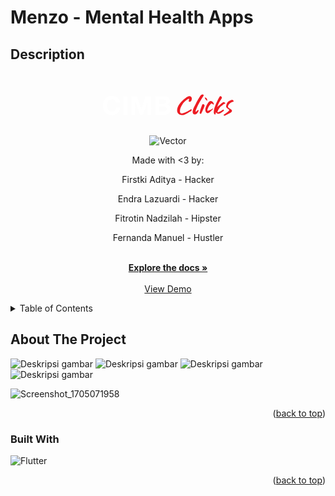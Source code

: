 
# Menzo - Mental Health Apps
## Description


<a name="readme-top"></a>

<!-- PROJECT LOGO -->
<br />
<div align="center">
  <a href="https://github.com/github_username/repo_name">
                <svg id="idx_logo" width="247" height="69" viewBox="0 0 247 69" fill="none"
                    xmlns="http://www.w3.org/2000/svg">
                    <g clip-path="url(#clip0_51_3550)">
                        <path
                            d="M39.8607 30.4266C39.45 27.5053 36.6511 25.2795 33.4393 25.2795C27.6372 25.2795 25.4554 30.2201 25.4554 35.3651C25.4554 40.2667 27.6372 45.2096 33.4393 45.2096C37.3921 45.2096 39.6151 42.4925 40.1084 38.6213H46.3647C45.7063 45.9529 40.643 50.6437 33.4393 50.6437C24.3428 50.6437 18.9949 43.851 18.9949 35.3651C18.9949 26.638 24.3428 19.8475 33.4393 19.8475C39.902 19.8475 45.3368 23.634 46.1192 30.4266"
                            fill="white" />
                        <path d="M51.4714 49.9416H57.932V20.5453H51.4714V49.9416Z" fill="white" />
                        <path
                            d="M64.5273 20.5453H73.6216L80.495 40.7623H80.5797L87.0816 20.5453H96.178V49.9416H90.1282V29.1094H90.0456L82.8419 49.9416H77.8634L70.6575 29.3159H70.5749V49.9416H64.5273"
                            fill="white" />
                        <path
                            d="M109.236 44.9183H116.151C118.702 44.9183 120.925 44.0988 120.925 41.0492C120.925 38.0431 119.03 36.8519 116.275 36.8519H109.236V44.9183ZM109.236 32.4481H115.779C118.043 32.4481 119.732 31.4157 119.732 28.9442C119.732 26.1424 117.591 25.5686 115.286 25.5686H109.236V32.4481ZM102.773 20.5453H116.603C122.201 20.5453 125.988 22.3581 125.988 27.8335C125.988 30.7157 124.547 32.7329 121.996 33.9675C125.578 34.9978 127.388 37.7562 127.388 41.4209C127.388 47.3897 122.324 49.9416 117.016 49.9416H102.773"
                            fill="white" />
                        <path fill-rule="evenodd" clip-rule="evenodd"
                            d="M166.968 33.4176C168.413 30.3071 171.138 25.2838 173.253 22.0408C174.174 20.6279 175.115 19.0346 176.514 18.0413C177.121 17.6109 177.844 17.3218 178.594 17.4805C179.007 17.5674 179.378 17.7804 179.704 18.0391C180.695 18.8259 179.515 20.3323 179.048 21.1083C178.298 22.3559 177.412 23.5167 176.645 24.7535C174.722 27.8596 172.846 31.0135 171.199 34.3218C170.297 36.1303 169.463 37.9779 168.717 39.8689C168.433 40.5993 166.601 44.551 167.242 44.927C168 45.3661 169.165 43.875 169.634 43.462C170.036 43.1055 170.921 42.3317 171.499 42.5512C172.807 43.049 171.223 45.3661 170.827 46.0073C169.71 47.8223 168.155 49.4851 165.986 49.5612C164.171 49.6264 162.648 48.2048 162.47 46.2312C162.359 45.0031 162.576 43.7489 162.848 42.5599C163.593 39.2929 165.327 36.3607 166.968 33.4176Z"
                            fill="#ED1C23" />
                        <path fill-rule="evenodd" clip-rule="evenodd"
                            d="M160.97 42.1425C160.97 42.3729 160.916 42.6273 160.801 42.8859C160.266 44.0814 158.61 44.6379 157.585 45.3117C155.859 46.442 154.086 47.4984 152.226 48.3961C149.051 49.9307 146.172 51.6348 141.178 49.3786C137.386 47.6549 136.708 42.949 138.522 38.0322C140.078 33.8045 143.069 30.1201 146.626 26.914C150.205 23.6949 154.123 20.6561 156.976 20.3583C157.998 20.2496 159.106 20.3996 159.934 21.1408C161.551 22.5841 161.344 25.3816 160.473 27.2162C159.94 28.3312 159.33 29.0681 158.154 29.2398C157.146 29.3876 155.927 29.0507 156.135 27.6683C156.255 26.8945 157.12 25.4077 156.596 24.6686C155.879 23.6536 153.228 26.012 152.634 26.4445C151.504 27.2814 150.457 28.2465 149.425 29.2289C147.634 30.9331 146.159 33.1437 144.92 35.3499C143.49 37.9018 142.169 40.8753 142.138 43.9293C142.13 44.8813 142.175 45.9747 142.671 46.8072C144.046 49.1112 147.512 47.444 149.305 46.7898C151.063 46.1551 152.765 45.3639 154.412 44.4662C156.116 43.5358 157.682 42.4186 159.343 41.4296C160.316 40.847 160.968 41.3492 160.97 42.1425Z"
                            fill="#ED1C23" />
                        <path fill-rule="evenodd" clip-rule="evenodd"
                            d="M181.732 22.5603C182.529 24.7948 183.444 26.9293 186 27.6097C186.002 25.5556 184.576 21.5126 181.732 22.5603Z"
                            fill="#ED1C23" />
                        <path fill-rule="evenodd" clip-rule="evenodd"
                            d="M181.499 35.1434C181.443 34.6022 181.16 34.124 180.552 33.6067C179.813 32.9806 178.761 32.6916 178.081 33.5284C177.56 34.1675 177.344 35.0239 177.036 35.7673C176.549 36.9388 176.18 38.1474 175.752 39.3429C174.835 41.8904 174.098 44.5031 173.624 47.1702C174.137 47.8418 174.552 48.6004 175.932 48.5091C177.201 45.9529 178.485 43.4011 179.615 40.7797C180.202 39.4255 180.747 38.0539 181.234 36.6606C181.438 36.0759 181.545 35.589 181.499 35.1434Z"
                            fill="#ED1C23" />
                        <path fill-rule="evenodd" clip-rule="evenodd"
                            d="M194.92 40.7059C194.842 40.8319 194.775 40.9319 194.759 40.9537C194.44 41.4123 194.047 41.8166 193.636 42.197C192.184 43.5359 190.961 45.1053 189.431 46.3595C188.329 47.2637 186.982 47.8571 185.572 47.3159C183.818 46.6464 182.275 44.2315 182.777 40.9645C183.423 36.7651 186.754 30.7723 188.903 28.9878C190.485 27.6727 192.454 27.7575 193.999 29.0725C194.981 29.9072 196.287 31.507 196.313 32.8764C196.32 33.2372 196.246 33.4546 196.118 33.5655C195.753 33.8958 194.955 33.3416 194.505 32.9568C193.947 32.4808 193.332 31.9026 192.53 32.0743C192.008 32.1874 191.406 32.8699 191.02 33.2177C190.426 33.7567 189.887 34.3523 189.405 34.9892C188.401 36.3086 187.638 37.7975 187.054 39.343C186.769 40.1103 185.037 43.5794 186.808 43.7033C187.375 43.7446 187.875 43.4338 188.371 43.2599C188.953 43.0577 189.503 42.8252 190.087 42.5839C190.933 42.2339 191.874 41.8035 192.702 41.3145C193.399 40.9037 194.247 40.3363 195.161 40.1103C195.259 40.0864 195.072 40.4624 194.92 40.7059Z"
                            fill="#ED1C23" />
                        <path fill-rule="evenodd" clip-rule="evenodd"
                            d="M214.278 30.8701C213.991 30.5267 213.402 30.0028 212.959 29.8898C212.083 29.6637 210.764 30.3158 210.047 30.7353C209.195 31.2353 208.469 31.9026 207.75 32.5547C206.027 34.1219 203.51 35.9564 201.785 37.6453C202.289 36.0955 202.917 34.1023 203.66 32.7351C204.134 31.8656 204.356 31.007 204.897 30.1897C205.525 29.2464 206.094 28.253 206.711 27.301C207.572 25.9794 209.119 24.234 209.243 22.5907C209.336 21.3691 207.704 19.7411 206.203 20.2084C203.613 23.7884 202.004 28.1574 200.001 31.933C198.769 35.2826 197.011 38.7821 196.604 42.3491C196.537 42.9512 196.461 43.5533 196.4 44.1575C196.294 45.2139 196.194 46.316 196.391 47.368C196.563 48.2875 196.972 48.9808 197.76 49.4873C199.075 50.3285 199.201 48.1397 199.288 47.305C199.419 46.0595 199.703 44.8705 200.057 43.7054L199.495 46.0508C200.596 46.8246 201.02 47.931 202.298 48.2701C204.73 48.9113 206.963 47.4419 208.808 46.1421C209.454 45.6878 211.644 44.6118 212.305 43.4968C212.605 42.9925 212.59 42.4795 211.97 42.0143C211.257 41.4774 210.104 42.6338 209.452 43.0207C208.293 43.7119 207.135 44.4053 205.905 44.9748C205.503 45.1596 201.955 46.1529 201.933 46.2421C202.259 44.8814 202.743 43.5576 203.402 42.31C204.599 40.045 206.012 37.9257 207.998 36.252C208.963 35.4347 209.98 34.6718 211.005 33.9219C211.518 33.5458 212.025 33.1611 212.546 32.7981C213.005 32.4786 214.08 32.5307 214.456 32.1569C214.819 31.7982 214.587 31.2396 214.278 30.8701Z"
                            fill="#ED1C23" />
                        <path fill-rule="evenodd" clip-rule="evenodd"
                            d="M216.025 35.8867C216.108 35.1911 216.292 34.4956 216.466 33.8804C216.653 33.2305 216.888 32.5915 217.183 31.9807C217.718 30.8678 218.448 29.8548 219.363 29.0245C220.25 28.2203 221.288 27.6008 222.397 27.1508C223.366 26.7574 225.211 25.9706 226.252 26.3466C226.782 26.5357 228.529 27.9116 227.851 28.6507C227.151 29.4179 226.617 29.1658 225.806 29.5201C223.433 30.5569 218.183 34.0978 219.109 37.8734C219.146 38.0234 219.361 38.382 219.469 38.4951C221.127 40.1883 227.631 41.962 224.607 45.592C223.331 47.1201 221.204 47.9004 219.224 48.8438C218.376 49.2459 217.357 49.748 216.345 50.2588C215.291 50.7913 213.296 52.3107 212.164 51.1174C211.257 50.1566 213.024 49.3133 213.674 48.9003C214.606 48.309 215.549 47.733 216.468 47.1157C218.292 45.8876 220.024 44.4704 221.206 42.588C221.356 42.3511 216.944 39.1515 216.536 38.5777C215.988 37.8082 215.912 36.8453 216.025 35.8867Z"
                            fill="#ED1C23" />
                    </g>
                    <defs>
                        <clipPath id="clip0_51_3550">
                            <rect width="247" height="69" fill="white" />
                        </clipPath>
                    </defs>
                </svg>
  </a>
  
![Vector](https://github.com/Mental-Zone/mental-zone/assets/67546532/b3f0139f-f90a-4f25-8098-f72e736b412d)

<p align="center">
    Made with <3 by:
    <p>Firstki Aditya - Hacker</p>
    <p>Endra Lazuardi - Hacker</p>
    <p>Fitrotin Nadzilah - Hipster</p>
    <p>Fernanda Manuel - Hustler</p>
    <br />
    <a href="https://github.com/github_username/repo_name"><strong>Explore the docs »</strong></a>
    <br />
    <br />
    <a href="https://beautiful-klepon-ada072.netlify.app/">View Demo</a>
  </p>
</div>

<!-- TABLE OF CONTENTS -->
<details>
  <summary>Table of Contents</summary>
  <ol>
    <li>
      <a href="#about-the-project">About The Project</a>
      <ul>
        <li><a href="#built-with">Built With</a></li>
      </ul>
    </li>
  </ol>
</details>

<!-- ABOUT THE PROJECT -->

## About The Project

<img src="assets/img/screenshoot/screenshoot1.jpeg" alt="Deskripsi gambar">
<img src="assets/img/screenshoot/screenshoot2.jpeg" alt="Deskripsi gambar">
<img src="assets/img/screenshoot/screenshoot3.jpeg" alt="Deskripsi gambar">
<img src="assets/img/screenshoot/screenshoot4.jpeg" alt="Deskripsi gambar">

![Screenshot_1705071958](https://github.com/Mental-Zone/mental-zone/assets/67546532/367c7eac-c616-4e80-b784-b4175a6c12b7)



<p align="right">(<a href="#readme-top">back to top</a>)</p>

### Built With

![Flutter]


<p align="right">(<a href="#readme-top">back to top</a>)</p>


[Flutter]: https://img.shields.io/badge/Flutter-02569B?style=for-the-badge&logo=flutter&logoColor=white
